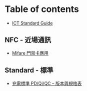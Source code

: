# Table of contents

* [ICT Standard Guide](README.md)

## NFC - 近場通訊 <a href="#nfc" id="nfc"></a>

* [Mifare 門禁卡應用](nfc/mifare.md)

## Standard - 標準 <a href="#standard" id="standard"></a>

* [充電標準 PD/Qi/QC – 版本與規格表](standard/battery-charging-protocol-spec.md)
